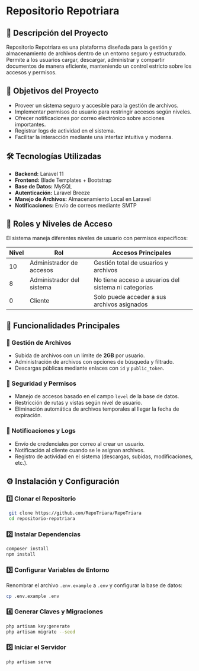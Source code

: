 # Repositorio Repotriara

## 📌 Descripción del Proyecto
Repositorio Repotriara es una plataforma diseñada para la gestión y almacenamiento de archivos dentro de un entorno seguro y estructurado. Permite a los usuarios cargar, descargar, administrar y compartir documentos de manera eficiente, manteniendo un control estricto sobre los accesos y permisos.

## 🎯 Objetivos del Proyecto
- Proveer un sistema seguro y accesible para la gestión de archivos.
- Implementar permisos de usuario para restringir accesos según niveles.
- Ofrecer notificaciones por correo electrónico sobre acciones importantes.
- Registrar logs de actividad en el sistema.
- Facilitar la interacción mediante una interfaz intuitiva y moderna.

## 🛠️ Tecnologías Utilizadas
- **Backend:** Laravel 11
- **Frontend:** Blade Templates + Bootstrap
- **Base de Datos:** MySQL
- **Autenticación:** Laravel Breeze
- **Manejo de Archivos:** Almacenamiento Local en Laravel
- **Notificaciones:** Envío de correos mediante SMTP

## 👥 Roles y Niveles de Acceso
El sistema maneja diferentes niveles de usuario con permisos específicos:

| Nivel | Rol                          | Accesos Principales |
|-------|------------------------------|---------------------|
| 10    | Administrador de accesos      | Gestión total de usuarios y archivos |
| 8     | Administrador del sistema     | No tiene acceso a usuarios del sistema ni categorías |
| 0     | Cliente                       | Solo puede acceder a sus archivos asignados |

## 📂 Funcionalidades Principales
### 🔹 Gestión de Archivos
- Subida de archivos con un límite de **2GB** por usuario.
- Administración de archivos con opciones de búsqueda y filtrado.
- Descargas públicas mediante enlaces con `id` y `public_token`.

### 🔹 Seguridad y Permisos
- Manejo de accesos basado en el campo `level` de la base de datos.
- Restricción de rutas y vistas según nivel de usuario.
- Eliminación automática de archivos temporales al llegar la fecha de expiración.

### 🔹 Notificaciones y Logs
- Envío de credenciales por correo al crear un usuario.
- Notificación al cliente cuando se le asignan archivos.
- Registro de actividad en el sistema (descargas, subidas, modificaciones, etc.).

## ⚙️ Instalación y Configuración
### 1️⃣ Clonar el Repositorio
```sh
 git clone https://github.com/RepoTriara/RepoTriara
 cd repositorio-repotriara
```

### 2️⃣ Instalar Dependencias
```sh
composer install
npm install
```

### 3️⃣ Configurar Variables de Entorno
Renombrar el archivo `.env.example` a `.env` y configurar la base de datos:
```sh
cp .env.example .env
```

### 4️⃣ Generar Claves y Migraciones
```sh
php artisan key:generate
php artisan migrate --seed
```

### 5️⃣ Iniciar el Servidor
```sh
php artisan serve
```

